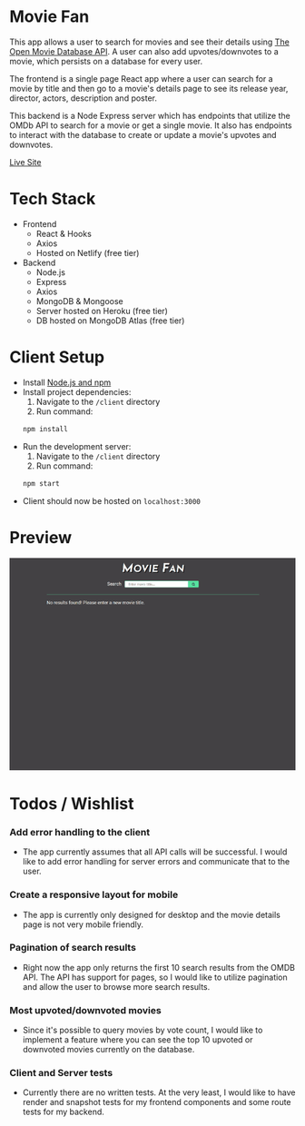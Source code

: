 # Movie Fan
This app allows a user to search for movies and see their details using [The Open Movie Database API](http://www.omdbapi.com/). A user can also add upvotes/downvotes to a movie, which persists on a database for every user.

The frontend is a single page React app where a user can search for a movie by title and then go to a movie's details page to see its release year, director, actors, description and poster.

This backend is a Node Express server which has endpoints that utilize the OMDb API to search for a movie or get a single movie. It also has endpoints to interact with the database to create or update a movie's upvotes and downvotes.

[Live Site](https://movie-fan.netlify.app/)

# Tech Stack

* Frontend
  * React & Hooks
  * Axios
  * Hosted on Netlify (free tier)
* Backend
  * Node.js
  * Express
  * Axios
  * MongoDB & Mongoose
  * Server hosted on Heroku (free tier)
  * DB hosted on MongoDB Atlas (free tier)

# Client Setup
- Install [Node.js and npm](https://www.npmjs.com/get-npm)
- Install project dependencies:
  1. Navigate to the `/client` directory
  2. Run command:
    ```bash
    npm install
    ```
- Run the development server:
  1. Navigate to the `/client` directory
  2. Run command:
    ```bash
    npm start
    ```
- Client should now be hosted on `localhost:3000`

# Preview
![Movie Fan preview](./movie.gif)

# Todos / Wishlist
### Add error handling to the client
- The app currently assumes that all API calls will be successful. I would like to add error handling for server errors and communicate that to the user.

### Create a responsive layout for mobile
- The app is currently only designed for desktop and the movie details page is not very mobile friendly.

### Pagination of search results
- Right now the app only returns the first 10 search results from the OMDB API. The API has support for pages, so I would like to utilize pagination and allow the user to browse more search results.

### Most upvoted/downvoted movies
- Since it's possible to query movies by vote count, I would like to implement a feature where you can see the top 10 upvoted or downvoted movies currently on the database.

### Client and Server tests
- Currently there are no written tests. At the very least, I would like to have render and snapshot tests for my frontend components and some route tests for my backend.